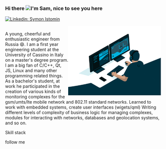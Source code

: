 ### Hi there <img src="https://media.giphy.com/media/hvRJCLFzcasrR4ia7z/giphy.gif" width="25px">I'm Sam, nice to see you here

[![Linkedin: Symon Istomin](https://img.shields.io/badge/-Symon%20Istomin-blue?style=flat-square&logo=Linkedin&logoColor=white&link=https://www.linkedin.com/in/semeon-istomin-343361225/)](https://www.linkedin.com/in/semeon-istomin-343361225/)

<img align="right" alt="GIF" src="assets/giphy.gif" width="300" height=width/1.5625 />


<br/>
A young, cheerful and enthusiastic engineer from Russia 😄. I am a first year engineering student at the University of Cassino in Italy on a master's degree program.
I am a big fan of C/C++, Qt, JS, Linux and many other programming related things. As a bachelor's student, at work he participated in the creation of various kinds of monitoring complexes for the gsm/umts/lte mobile network and 802.11 standard networks. Learned to work with embedded systems, create user interfaces (wigets/qml) Writing different levels of complexity of business logic for managing complexes, modules for interacting with networks, databases and geolocation systems, and so on.
<br/>

Skill stack

follow me
